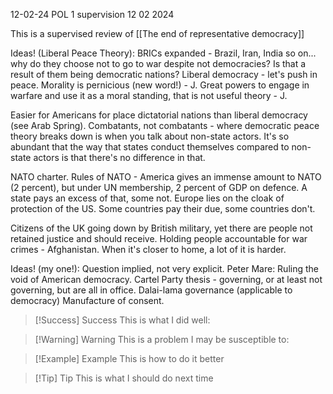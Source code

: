 12-02-24
POL 1 supervision 12 02 2024

This is a supervised review of [[The end of representative democracy]]

Ideas! (Liberal Peace Theory):
BRICs expanded - Brazil, Iran, India so on... why do they choose not to go to war despite not democracies? Is that a result of them being democratic nations?
Liberal democracy - let's push in peace. Morality is pernicious (new word!) - J.
Great powers to engage in warfare and use it as a moral standing, that is not useful theory - J.

Easier for Americans for place dictatorial nations than liberal democracy (see Arab Spring).
Combatants, not combatants - where democratic peace theory breaks down is when you talk about non-state actors. It's so abundant that the way that states conduct themselves compared to non-state actors is that there's no difference in that.

NATO charter. Rules of NATO - America gives an immense amount to NATO (2 percent), but under UN membership, 2 percent of GDP on defence. A state pays an excess of that, some not. Europe lies on the cloak of protection of the US. Some countries pay their due, some countries don't.

Citizens of the UK going down by British military, yet there are people not retained justice and should receive. Holding people accountable for war crimes - Afghanistan. When it's closer to home, a lot of it is harder. 

Ideas! (my one!):
Question implied, not very explicit.
Peter Mare: Ruling the void of American democracy.
Cartel Party thesis - governing, or at least not governing, but are all in office.
Dalai-lama governance (applicable to democracy)
Manufacture of consent.

> [!Success] Success
> This is what I did well:

> [!Warning] Warning
> This is a problem I may be susceptible to:

> [!Example] Example
> This is how to do it better

>[!Tip] Tip
>This is what I should do next time



